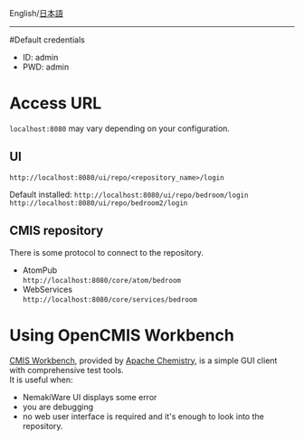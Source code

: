 English/[日本語](https://github.com/aegif/NemakiWare/wiki/%E3%82%A2%E3%82%AF%E3%82%BB%E3%82%B9)
***
#Default credentials
- ID: admin
- PWD: admin

# Access URL
`localhost:8080` may vary depending on your configuration.
## UI
`http://localhost:8080/ui/repo/<repository_name>/login`

Default installed:
`http://localhost:8080/ui/repo/bedroom/login`
`http://localhost:8080/ui/repo/bedroom2/login`

## CMIS repository
There is some protocol to connect to the repository.  
- AtomPub  
`http://localhost:8080/core/atom/bedroom`
- WebServices  
`http://localhost:8080/core/services/bedroom`

# Using OpenCMIS Workbench
[CMIS Workbench](https://chemistry.apache.org/java/developing/tools/dev-tools-workbench.html), provided by [Apache Chemistry](http://chemistry.apache.org/), is a simple GUI client with comprehensive test tools.  
It is useful when:
- NemakiWare UI displays some error
- you are debugging
- no web user interface is required and it's enough to look into the repository.